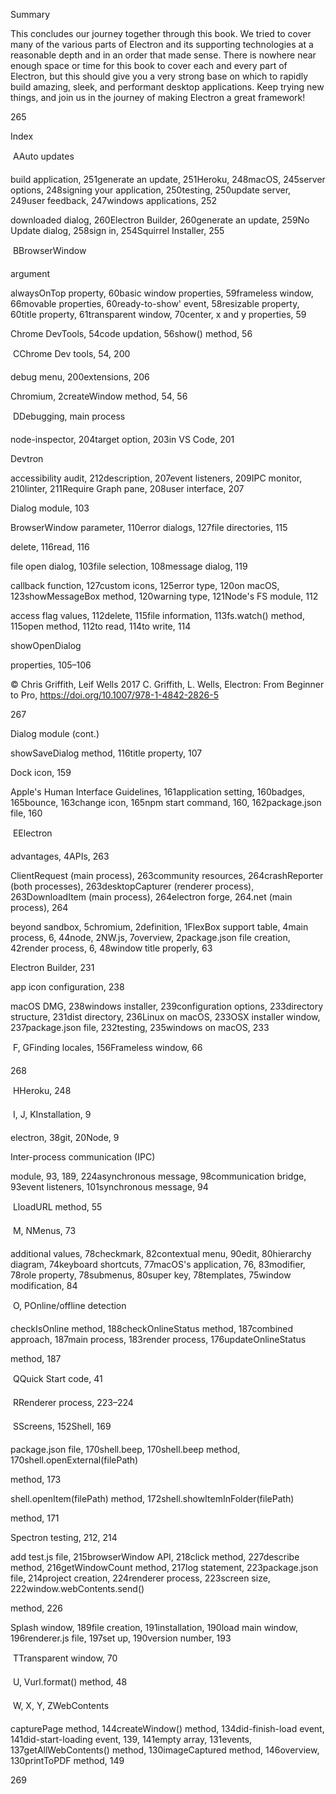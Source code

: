 Summary

This concludes our journey together through this book. We tried to cover many of the various parts of Electron and its supporting technologies at a reasonable depth and in an order that made sense. There is nowhere near enough space or time for this book to cover each and every part of Electron, but this should give you a very strong base on which to rapidly build amazing, sleek, and performant desktop applications. Keep trying new things, and join us in the journey of making Electron a great framework!

265

Index

 AAuto updates

build application, 251generate an update, 251Heroku, 248macOS, 245server options, 248signing your application, 250testing, 250update server, 249user feedback, 247windows applications, 252

downloaded dialog, 260Electron Builder, 260generate an update, 259No Update dialog, 258sign in, 254Squirrel Installer, 255

 BBrowserWindow

argument

alwaysOnTop property, 60basic window properties, 59frameless window, 66movable properties, 60ready-to-show' event, 58resizable property, 60title property, 61transparent window, 70center, x and y properties, 59

Chrome DevTools, 54code updation, 56show() method, 56

 CChrome Dev tools, 54, 200

debug menu, 200extensions, 206

Chromium, 2createWindow method, 54, 56

 DDebugging, main process

node-inspector, 204target option, 203in VS Code, 201

Devtron

accessibility audit, 212description, 207event listeners, 209IPC monitor, 210linter, 211Require Graph pane, 208user interface, 207

Dialog module, 103

BrowserWindow parameter, 110error dialogs, 127file directories, 115

delete, 116read, 116

file open dialog, 103file selection, 108message dialog, 119

callback function, 127custom icons, 125error type, 120on macOS, 123showMessageBox method, 120warning type, 121Node's FS module, 112

access flag values, 112delete, 115file information, 113fs.watch() method, 115open method, 112to read, 114to write, 114

showOpenDialog

properties, 105–106

© Chris Griffith, Leif Wells 2017 C. Griffith, L. Wells, Electron: From Beginner to Pro, https://doi.org/10.1007/978-1-4842-2826-5

267

Dialog module (cont.)

showSaveDialog method, 116title property, 107

Dock icon, 159

Apple's Human Interface Guidelines, 161application setting, 160badges, 165bounce, 163change icon, 165npm start command, 160, 162package.json file, 160

 EElectron

advantages, 4APIs, 263

ClientRequest (main process), 263community resources, 264crashReporter (both processes), 263desktopCapturer (renderer process), 263DownloadItem (main process), 264electron forge, 264.net (main process), 264

beyond sandbox, 5chromium, 2definition, 1FlexBox support table, 4main process, 6, 44node, 2NW.js, 7overview, 2package.json file creation, 42render process, 6, 48window title properly, 63

Electron Builder, 231

app icon configuration, 238

macOS DMG, 238windows installer, 239configuration options, 233directory structure, 231dist directory, 236Linux on macOS, 233OSX installer window, 237package.json file, 232testing, 235windows on macOS, 233

 F, GFinding locales, 156Frameless window, 66

268

 HHeroku, 248

 I, J, KInstallation, 9

electron, 38git, 20Node, 9

Inter-process communication (IPC)

module, 93, 189, 224asynchronous message, 98communication bridge, 93event listeners, 101synchronous message, 94

 LloadURL method, 55

 M, NMenus, 73

additional values, 78checkmark, 82contextual menu, 90edit, 80hierarchy diagram, 74keyboard shortcuts, 77macOS's application, 76, 83modifier, 78role property, 78submenus, 80super key, 78templates, 75window modification, 84

 O, POnline/offline detection

checkIsOnline method, 188checkOnlineStatus method, 187combined approach, 187main process, 183render process, 176updateOnlineStatus

method, 187

 QQuick Start code, 41

 RRenderer process, 223–224

 SScreens, 152Shell, 169

package.json file, 170shell.beep, 170shell.beep method, 170shell.openExternal(filePath)

method, 173

shell.openItem(filePath) method, 172shell.showItemInFolder(filePath)

method, 171

Spectron testing, 212, 214

add test.js file, 215browserWindow API, 218click method, 227describe method, 216getWindowCount method, 217log statement, 223package.json file, 214project creation, 224renderer process, 223screen size, 222window.webContents.send()

method, 226

Splash window, 189file creation, 191installation, 190load main window, 196renderer.js file, 197set up, 190version number, 193

 TTransparent window, 70

 U, Vurl.format() method, 48

 W, X, Y, ZWebContents

capturePage method, 144createWindow() method, 134did-finish-load event, 141did-start-loading event, 139, 141empty array, 131events, 137getAllWebContents() method, 130imageCaptured method, 146overview, 130printToPDF method, 149

269

